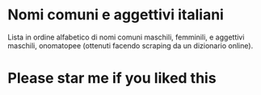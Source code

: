 # Nomi comuni e aggettivi italiani
Lista in ordine alfabetico di nomi comuni maschili, femminili, e aggettivi maschili, onomatopee (ottenuti facendo scraping da un dizionario online).
# Please star me if you liked this

